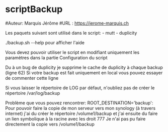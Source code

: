 # scriptBackup
#Auteur: Marquis Jérôme
#URL   : https://jerome-marquis.ch

Les paquets suivant sont utilisé dans le script:
    - mutt
    - duplicity


./backup.sh --help pour afficher l'aide

Vous devez pouvoir utiliser le script en modifiant uniquement les paramètres dans la partie Configuration du script

Du à un bug de duplicity je supprime le cache de duplicity à chaque backup (ligne 62)
Si votre backup est fait uniquement en local vous pouvez essayer de commenter cette ligne

Si vous laisser le répertoire de LOG par défaut, n'oubliez pas de créer le répertoire /var/log/backup


Problème que vous pouvez rencontrer:
    ROOT_DESTINATION='backup':
        Pour pouvoir faire la copie de mon serveur vers mon synology (à travers internet) j'ai du créer le répertoire /volume1/backup et j'ai ensuite du faire un lien symbolique à la racine avec les droit 777
        Je n'ai pas pu faire directement la copie vers /volume1/backup 
        
